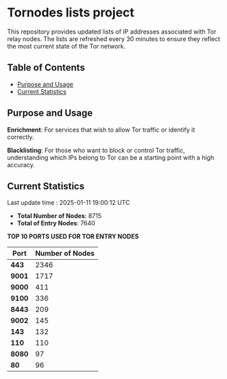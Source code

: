# Tornodes lists project

This repository provides updated lists of IP addresses associated with Tor relay nodes. The lists are refreshed every 30 minutes to ensure they reflect the most current state of the Tor network.

## Table of Contents

- [Purpose and Usage](#purpose-and-usage)
- [Current Statistics](#current-statistics)


## Purpose and Usage

**Enrichment**: For services that wish to allow Tor traffic or identify it correctly.

**Blacklisting**: For those who want to block or control Tor traffic, understanding which IPs belong to Tor can be a starting point with a high accuracy.

## Current Statistics

Last update time : 2025-01-11 19:00:12 UTC

- **Total Number of Nodes**: 8715
- **Total of Entry Nodes**: 7640

**TOP 10 PORTS USED FOR TOR ENTRY NODES**

| **Port** | **Number of Nodes** |
|------|-----------------|
| **443**   | 2346  |
| **9001**   | 1717  |
| **9000**   | 411  |
| **9100**   | 336  |
| **8443**   | 209  |
| **9002**   | 145  |
| **143**   | 132  |
| **110**   | 110  |
| **8080**   | 97  |
| **80**   | 96  |

